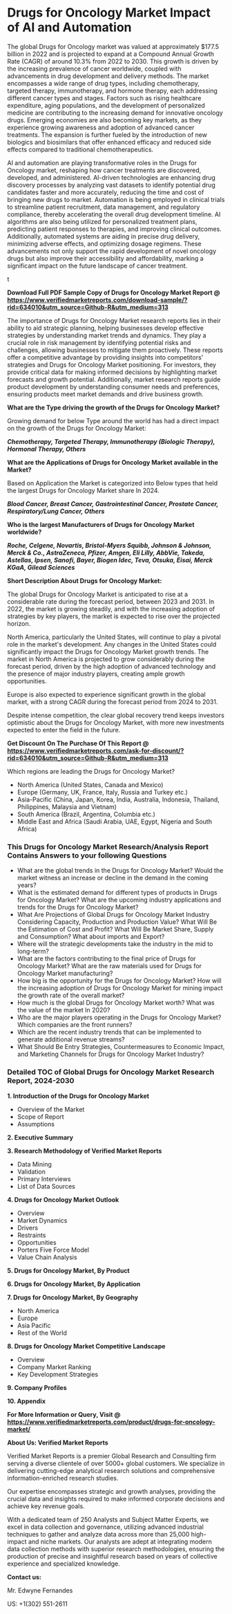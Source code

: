 <meta name="title" content="Global Drugs for Oncology Market Impact of AI and Automation"><meta name="description" content="The global Drugs for Oncology market was valued at approximately $177.5 billion in 2022 and is projected to expand at a Compound Annual Growth Rate (CAGR) of around 10"><meta name="title" content="Drugs for Oncology Market Size, Share, Scope, Trends, Growth, Opportunities, Analysis, Forecast"><h1>Drugs for Oncology Market Impact of AI and Automation</h1><p>The global Drugs for Oncology market was valued at approximately $177.5 billion in 2022 and is projected to expand at a Compound Annual Growth Rate (CAGR) of around 10.3% from 2022 to 2030. This growth is driven by the increasing prevalence of cancer worldwide, coupled with advancements in drug development and delivery methods. The market encompasses a wide range of drug types, including chemotherapy, targeted therapy, immunotherapy, and hormone therapy, each addressing different cancer types and stages. Factors such as rising healthcare expenditure, aging populations, and the development of personalized medicine are contributing to the increasing demand for innovative oncology drugs. Emerging economies are also becoming key markets, as they experience growing awareness and adoption of advanced cancer treatments. The expansion is further fueled by the introduction of new biologics and biosimilars that offer enhanced efficacy and reduced side effects compared to traditional chemotherapeutics.</p><p>AI and automation are playing transformative roles in the Drugs for Oncology market, reshaping how cancer treatments are discovered, developed, and administered. AI-driven technologies are enhancing drug discovery processes by analyzing vast datasets to identify potential drug candidates faster and more accurately, reducing the time and cost of bringing new drugs to market. Automation is being employed in clinical trials to streamline patient recruitment, data management, and regulatory compliance, thereby accelerating the overall drug development timeline. AI algorithms are also being utilized for personalized treatment plans, predicting patient responses to therapies, and improving clinical outcomes. Additionally, automated systems are aiding in precise drug delivery, minimizing adverse effects, and optimizing dosage regimens. These advancements not only support the rapid development of novel oncology drugs but also improve their accessibility and affordability, marking a significant impact on the future landscape of cancer treatment.</p>t</p><p id="" class=""><strong>Download Full PDF Sample Copy of Drugs for Oncology Market Report @ <a href="https://www.verifiedmarketreports.com/download-sample/?rid=634010&utm_source=Github-R&utm_medium=313" target="_blank">https://www.verifiedmarketreports.com/download-sample/?rid=634010&utm_source=Github-R&utm_medium=313</a></strong></p><p>The importance of&nbsp;Drugs for Oncology Market research reports lies in their ability to aid strategic planning, helping businesses develop effective strategies by understanding market trends and dynamics. They play a crucial role in risk management by identifying potential risks and challenges, allowing businesses to mitigate them proactively. These reports offer a competitive advantage by providing insights into competitors' strategies and Drugs for Oncology Market positioning. For investors, they provide critical data for making informed decisions by highlighting market forecasts and growth potential. Additionally, market research reports guide product development by understanding consumer needs and preferences, ensuring products meet market demands and drive business growth.</p><p><strong>What are the&nbsp;Type driving the growth of the Drugs for Oncology Market?</strong></p><p id="" class="">Growing demand for below Type around the world has had a direct impact on the growth of the Drugs for Oncology Market:</p><em><strong>Chemotherapy, Targeted Therapy, Immunotherapy (Biologic Therapy), Hormonal Therapy, Others</strong></em></p><strong>What are the&nbsp;Applications&nbsp;of Drugs for Oncology Market available in the Market?</strong></p><p id="" class="">Based on Application the Market is categorized into Below types that held the largest Drugs for Oncology Market share In 2024.</p><em><strong>Blood Cancer, Breast Cancer, Gastrointestinal Cancer, Prostate Cancer, Respiratory/Lung Cancer, Others</strong></em></p><strong>Who is the largest Manufacturers of Drugs for Oncology Market worldwide?</strong></p><p><em><strong>Roche, Celgene, Novartis, Bristol-Myers Squibb, Johnson & Johnson, Merck & Co., AstraZeneca, Pfizer, Amgen, Eli Lilly, AbbVie, Takeda, Astellas, Ipsen, Sanofi, Bayer, Biogen Idec, Teva, Otsuka, Eisai, Merck KGaA, Gilead Sciences</strong></em></p><p id="" class=""><strong>Short Description About Drugs for Oncology Market:</strong></p><p>The global Drugs for Oncology Market is anticipated to rise at a considerable rate during the forecast period, between 2023 and 2031. In 2022, the market is growing steadily, and with the increasing adoption of strategies by key players, the market is expected to rise over the projected horizon.</p><p>North America, particularly the United States, will continue to play a pivotal role in the market's development. Any changes in the United States could significantly impact the Drugs for Oncology Market growth trends. The market in North America is projected to grow considerably during the forecast period, driven by the high adoption of advanced technology and the presence of major industry players, creating ample growth opportunities.</p><p>Europe is also expected to experience significant growth in the global market, with a strong CAGR during the forecast period from 2024 to 2031.</p><p>Despite intense competition, the clear global recovery trend keeps investors optimistic about the Drugs for Oncology Market, with more new investments expected to enter the field in the future.</p><p id="" class=""><strong>Get Discount On The Purchase Of This Report @ <a href="https://www.verifiedmarketreports.com/ask-for-discount/?rid=634010&utm_source=Github-R&utm_medium=313" target="_blank">https://www.verifiedmarketreports.com/ask-for-discount/?rid=634010&utm_source=Github-R&utm_medium=313</a></strong></p>Which regions are leading the Drugs for Oncology Market?</p><ul><li>North America (United States, Canada and Mexico)</li><li>Europe (Germany, UK, France, Italy, Russia and Turkey etc.)</li><li>Asia-Pacific (China, Japan, Korea, India, Australia, Indonesia, Thailand, Philippines, Malaysia and Vietnam)</li><li>South America (Brazil, Argentina, Columbia etc.)</li><li>Middle East and Africa (Saudi Arabia, UAE, Egypt, Nigeria and South Africa)</li></ul><h3 id="" class="">This Drugs for Oncology Market Research/Analysis Report Contains Answers to your following Questions</h3><ul><li>What are the global trends in the Drugs for Oncology Market? Would the market witness an increase or decline in the demand in the coming years?</li><li>What is the estimated demand for different types of products in Drugs for Oncology Market? What are the upcoming industry applications and trends for the Drugs for Oncology Market?</li><li>What Are Projections of Global Drugs for Oncology Market Industry Considering Capacity, Production and Production Value? What Will Be the Estimation of Cost and Profit? What Will Be Market Share, Supply and Consumption? What about imports and Export?</li><li>Where will the strategic developments take the industry in the mid to long-term?</li><li>What are the factors contributing to the final price of Drugs for Oncology Market? What are the raw materials used for Drugs for Oncology Market manufacturing?</li><li>How big is the opportunity for the Drugs for Oncology Market? How will the increasing adoption of Drugs for Oncology Market for mining impact the growth rate of the overall market?</li><li>How much is the global Drugs for Oncology Market worth? What was the value of the market In 2020?</li><li>Who are the major players operating in the Drugs for Oncology Market? Which companies are the front runners?</li><li>Which are the recent industry trends that can be implemented to generate additional revenue streams?</li><li>What Should Be Entry Strategies, Countermeasures to Economic Impact, and Marketing Channels for Drugs for Oncology Market Industry?</li></ul><h3 id="" class="">Detailed TOC of Global Drugs for Oncology Market Research Report, 2024-2030</h3><p id="" class=""><strong>1. Introduction of the Drugs for Oncology Market</strong></p><ul><li>Overview of the Market</li><li>Scope of Report</li><li>Assumptions</li></ul><p id="" class=""><strong>2. Executive Summary</strong></p><p id="" class=""><strong>3. Research Methodology of Verified Market Reports</strong></p><ul><li>Data Mining</li><li>Validation</li><li>Primary Interviews</li><li>List of Data Sources</li></ul><p id="" class=""><strong>4. Drugs for Oncology Market Outlook</strong></p><ul><li>Overview</li><li>Market Dynamics</li><li>Drivers</li><li>Restraints</li><li>Opportunities</li><li>Porters Five Force Model</li><li>Value Chain Analysis</li></ul><p id="" class=""><strong>5. Drugs for Oncology Market, By Product</strong></p><p id="" class=""><strong>6. Drugs for Oncology Market, By Application</strong></p><p id="" class=""><strong>7. Drugs for Oncology Market, By Geography</strong></p><ul><li>North America</li><li>Europe</li><li>Asia Pacific</li><li>Rest of the World</li></ul><p id="" class=""><strong>8. Drugs for Oncology Market Competitive Landscape</strong></p><ul><li>Overview</li><li>Company Market Ranking</li><li>Key Development Strategies</li></ul><p id="" class=""><strong>9. Company Profiles</strong></p><p id="" class=""><strong>10. Appendix</strong></p><p id="" class=""><strong>For More Information or Query, Visit @ <a href="https://www.verifiedmarketreports.com/product/drugs-for-oncology-market/" target="_blank">https://www.verifiedmarketreports.com/product/drugs-for-oncology-market/</a></strong></p><p id="" class=""><strong>About Us: Verified Market Reports</strong></p><p id="" class="">Verified Market Reports is a premier Global Research and Consulting firm serving a diverse clientele of over 5000+ global customers. We specialize in delivering cutting-edge analytical research solutions and comprehensive information-enriched research studies.</p><p id="" class="">Our expertise encompasses strategic and growth analyses, providing the crucial data and insights required to make informed corporate decisions and achieve key revenue goals.</p><p id="" class="">With a dedicated team of 250 Analysts and Subject Matter Experts, we excel in data collection and governance, utilizing advanced industrial techniques to gather and analyze data across more than 25,000 high-impact and niche markets. Our analysts are adept at integrating modern data collection methods with superior research methodologies, ensuring the production of precise and insightful research based on years of collective experience and specialized knowledge.</p><p id="" class=""><strong>Contact us:</strong></p><p id="" class="">Mr. Edwyne Fernandes</p><p id="" class="">US: +1(302) 551-2611</p>